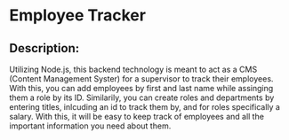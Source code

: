 # Employee Tracker 

## Description:

Utilizing Node.js, this backend technology is meant to act as a CMS (Content Management Syster) for a supervisor to track their employees. With this, you can add employees by first and last name while assinging them a role by its ID. Similarily, you can create roles and departments by entering titles, inlcuding an id to track them by, and for roles specifically a salary. With this, it will be easy to keep track of employees and all the important information you need about them.












